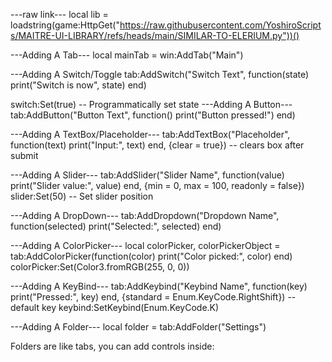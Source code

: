 ---raw link---
local lib = loadstring(game:HttpGet("https://raw.githubusercontent.com/YoshiroScripts/MAITRE-UI-LIBRARY/refs/heads/main/SIMILAR-TO-ELERIUM.py"))()

---Adding A Tab---
local mainTab = win:AddTab("Main")

---Adding A Switch/Toggle
tab:AddSwitch("Switch Text", function(state)
    print("Switch is now", state)
end)

switch:Set(true) -- Programmatically set state
---Adding A Button---
tab:AddButton("Button Text", function()
    print("Button pressed!")
end)

---Adding A TextBox/Placeholder---
tab:AddTextBox("Placeholder", function(text)
    print("Input:", text)
end, {clear = true}) -- clears box after submit

---Adding A Slider---
tab:AddSlider("Slider Name", function(value)
    print("Slider value:", value)
end, {min = 0, max = 100, readonly = false})
slider:Set(50) -- Set slider position

---Adding A DropDown---
tab:AddDropdown("Dropdown Name", function(selected)
    print("Selected:", selected)
end)

---Adding A ColorPicker---
local colorPicker, colorPickerObject = tab:AddColorPicker(function(color)
    print("Color picked:", color)
end)
colorPicker:Set(Color3.fromRGB(255, 0, 0))

---Adding A KeyBind---
tab:AddKeybind("Keybind Name", function(key)
    print("Pressed:", key)
end, {standard = Enum.KeyCode.RightShift}) -- default key
keybind:SetKeybind(Enum.KeyCode.K)

---Adding A Folder---
local folder = tab:AddFolder("Settings")

Folders are like tabs, you can add controls inside:

